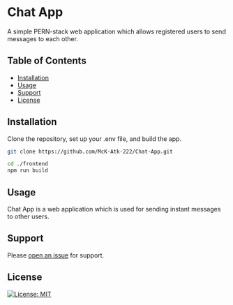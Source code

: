 # Chat App

A simple PERN-stack web application which allows registered users to send messages to each other.

## Table of Contents

- [Installation](#installation)
- [Usage](#usage)
- [Support](#support)
- [License](#license)

## Installation

Clone the repository, set up your .env file, and build the app.
```sh
git clone https://github.com/McK-Atk-222/Chat-App.git
```

```sh
cd ./frontend
npm run build
```

## Usage

Chat App is a web application which is used for sending instant messages to other users.

## Support

Please [open an issue](https://github.com/McK-Atk-222/Chat-App/issues) for support.

## License

[![License: MIT](https://img.shields.io/badge/License-MIT-yellow.svg)](https://opensource.org/licenses/MIT)